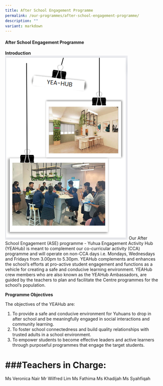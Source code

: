 ```yaml
---
title: After School Engagement Programme
permalink: /our-programmes/after-school-engagement-programme/
description: ""
variant: markdown
---
```

#### **After School Engagement Programme**

**Introduction**  
![](/images/2023%20images/yea_hub4.png)
Our After School Engagement (ASE) programme - Yuhua Engagement Activity Hub (YEAHub) is meant to complement our co-curricular activity (CCA) programme and will operate on non-CCA days i.e. Mondays, Wednesdays and Fridays from 3.00pm to 5.30pm.
YEAHub complements and enhances the school’s efforts at pro-active student engagement and functions as a vehicle for creating a safe and conducive learning environment.
YEAHub crew members who are also known as the YEAHub Ambassadors, are guided by the teachers to plan and facilitate the Centre programmes for the school’s population.

**Programme Objectives**

The objectives of the YEAHub are:
1. To provide a safe and conducive environment for Yuhuans to drop in after school and be meaningfully engaged in social interactions and community learning.
2. To foster school connectedness and build quality relationships with trusted adults in a school environment.
3. To empower students to become effective leaders and active learners through purposeful programmes that engage the target students.

# ###Teachers in Charge:

Ms Veronica Nair Mr Wilfred Lim
Ms Fathima
Ms Khadijah Ms Syahfiqah
